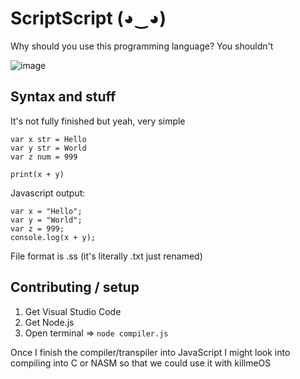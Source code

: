 # ScriptScript (◕‿◕)

Why should you use this programming language? You shouldn't

![image](https://github.com/user-attachments/assets/93ff3c58-f16d-4b61-8235-4e0d658c552b)

## Syntax and stuff

It's not fully finished but yeah, very simple
```
var x str = Hello
var y str = World
var z num = 999

print(x + y)
```
Javascript output:
```
var x = "Hello";
var y = "World";
var z = 999;
console.log(x + y);
```

File format is .ss (it's literally .txt just renamed)

## Contributing / setup
1. Get Visual Studio Code
2. Get Node.js
3. Open terminal => `node compiler.js`

Once I finish the compiler/transpiler into JavaScript I might look into compiling into C or NASM so that we could use it with killmeOS
